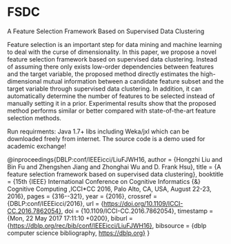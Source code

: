 # FSDC
A Feature Selection Framework Based on Supervised  Data Clustering

Feature selection is an important step for data mining and machine learning to deal with the curse of dimensionality. In this paper, we propose a novel feature selection framework based on supervised data clustering. Instead of assuming there only exists low-order dependencies between features and the target variable, the proposed method directly estimates the high-dimensional mutual information between a candidate feature subset and the target variable through supervised data clustering. In addition, it can automatically determine the number of features to be selected instead of manually setting it in a prior. Experimental results show that the proposed method performs similar or better compared with state-of-the-art feature selection methods.


Run requirments:
Java 1.7+
libs including Weka/jxl which can be downloaded freely from internet.
The source code is a demo used for academic exchange!


@inproceedings{DBLP:conf/IEEEicci/LiuFJWH16,
  author    = {Hongzhi Liu and
               Bin Fu and
               Zhengshen Jiang and
               Zhonghai Wu and
               D. Frank Hsu},
  title     = {A feature selection framework based on supervised data clustering},
  booktitle = {15th {IEEE} International Conference on Cognitive Informatics {\&}
               Cognitive Computing ,ICCI*CC 2016, Palo Alto, CA, USA, August 22-23,
               2016},
  pages     = {316--321},
  year      = {2016},
  crossref  = {DBLP:conf/IEEEicci/2016},
  url       = {https://doi.org/10.1109/ICCI-CC.2016.7862054},
  doi       = {10.1109/ICCI-CC.2016.7862054},
  timestamp = {Mon, 22 May 2017 17:11:10 +0200},
  biburl    = {https://dblp.org/rec/bib/conf/IEEEicci/LiuFJWH16},
  bibsource = {dblp computer science bibliography, https://dblp.org}
}
